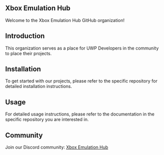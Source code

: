 ## Xbox Emulation Hub
Welcome to the Xbox Emulation Hub GitHub organization!

## Introduction
This organization serves as a place for UWP Developers in the community to place their projects.

## Installation
To get started with our projects, please refer to the specific repository for detailed installation instructions.

## Usage
For detailed usage instructions, please refer to the documentation in the specific repository you are interested in.

## Community
Join our Discord community: [Xbox Emulation Hub](https://discord.gg/WCmxvvxHqu)

